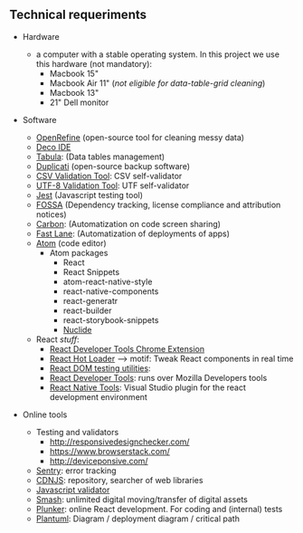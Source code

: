 ## Technical requeriments ##

* Hardware
    - a computer with a stable operating system. In this project we use this hardware (not mandatory):
        - Macbook 15"
        - Macbook Air 11" (_not eligible for data-table-grid cleaning_)
        - Macbook 13"
        - 21" Dell monitor
    
* Software
    - [OpenRefine](http://openrefine.org/) (open-source tool for cleaning messy data)
    - [Deco IDE](https://www.decoide.org/)
    - [Tabula](https://github.com/tabulapdf/tabula): (Data tables management)
    - [Duplicati](https://www.duplicati.com/) (open-source backup software)
    - [CSV Validation Tool](https://github.com/digital-preservation/csv-validator): CSV self-validator
    - [UTF-8 Validation Tool](https://github.com/digital-preservation/utf8-validator): UTF self-validator
    - [Jest](https://facebook.github.io/jest/en/) (Javascript testing tool)
    - [FOSSA](https://fossa.io/) (Dependency tracking, license compliance and attribution notices)
    - [Carbon](https://carbon.now.sh/): (Automatization on code screen sharing)
    - [Fast Lane](https://fastlane.tools/): (Automatization of deployments of apps)
    - [Atom](https://atom.io) (code editor)
        + Atom packages
            * React
            + React Snippets
            - atom-react-native-style
            - react-native-components
            - react-generatr
            - react-builder
            - react-storybook-snippets
            - [Nuclide](https://nuclide.io/)
    - React _stuff_:
        - [React Developer Tools Chrome Extension](https://chrome.google.com/webstore/detail/react-developer-tools/fmkadmapgofadopljbjfkapdkoienihi)
        - [React Hot Loader](https://github.com/gaearon/react-hot-loader) --> motif: Tweak React components in real time
        - [React DOM testing utilities](https://github.com/kentcdodds/react-testing-library): 
        - [React Developer Tools](https://addons.mozilla.org/en-US/firefox/addon/react-devtools/?src=collection): runs over Mozilla Developers tools
        - [React Native Tools](https://marketplace.visualstudio.com/items?itemName=vsmobile.vscode-react-native): Visual Studio plugin for the react development environment
* Online tools
    - Testing and validators
        - http://responsivedesignchecker.com/
        - https://www.browserstack.com/
        - http://deviceponsive.com/
    - [Sentry](https://sentry.io/): error tracking
    - [CDNJS](https://cdnjs.com/): repository, searcher of web libraries
    - [Javascript validator](https://validatejavascript.com/)
    - [Smash](https://www.fromsmash.com/): unlimited digital moving/transfer of digital assets
    - [Plunker](https://plnkr.co/edit/tpl:wxQVHKHmyJVjcBJQsk6q): online React development. For coding and (internal) tests
    - [Plantuml](http://www.plantuml.com/plantuml/uml/):  Diagram / deployment diagram / critical path 